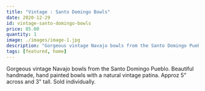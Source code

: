 ```yaml
---
title: "Vintage : Santo Domingo Bowls"
date: 2020-12-29
id: vintage-santo-domingo-bowls
price: 85.00
quantity: 1
image: ./images/image-1.jpg
description: "Gorgeous vintage Navajo bowls from the Santo Domingo Pueblo. Beautiful handmade, hand painted bowls with a natural vintage patina. Approz 5\" across and 3\" tall.  Sold individually."
tags: [featured, home]
---
```

Gorgeous vintage Navajo bowls from the Santo Domingo Pueblo. Beautiful handmade, hand painted bowls with a natural vintage patina. Approz 5" across and 3" tall.  Sold individually.